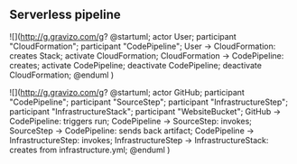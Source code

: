 ## Serverless pipeline

![](http://g.gravizo.com/g?
  @startuml;
  actor User;
  participant "CloudFormation";
  participant "CodePipeline";
  User -> CloudFormation: creates Stack;
  activate CloudFormation;
  CloudFormation -> CodePipeline: creates;
  activate CodePipeline;
  deactivate CodePipeline;
  deactivate CloudFormation;
  @enduml
)

![](http://g.gravizo.com/g?
  @startuml;
  actor GitHub;
  participant "CodePipeline";
  participant "SourceStep";
  participant "InfrastructureStep";
  participant "InfrastructureStack";
  participant "WebsiteBucket";
  GitHub -> CodePipeline: triggers run;
  CodePipeline -> SourceStep: invokes;
  SourceStep -> CodePipeline: sends back artifact;
  CodePipeline -> InfrastructureStep: invokes;
  InfrastructureStep -> InfrastructureStack: creates from infrastructure.yml;
  @enduml
)
